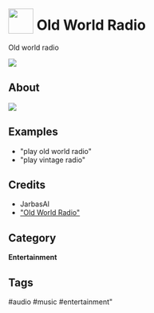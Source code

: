 # <img src='./res/icon/icon.png' card_color='#40DBB0' width='50' height='50' style='vertical-align:bottom'/> Old World Radio

Old world radio 

![](./ui/logo.png)

## About 


![](./gui.gif)

## Examples 

* "play old world radio"
* "play vintage radio"


## Credits 
- JarbasAl
- ["Old World Radio"](https://www.youtube.com/channel/UCihCtNZnFkG62U4na9JsPJQ)

## Category
**Entertainment**

## Tags
#audio 
#music 
#entertainment"
